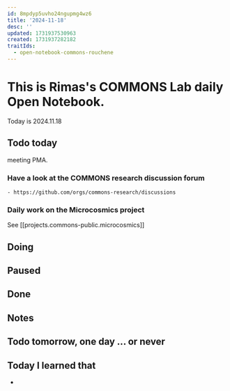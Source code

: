 ```yaml
---
id: 8mpdyp5uvho24ngupmg4wz6
title: '2024-11-18'
desc: ''
updated: 1731937530963
created: 1731937282182
traitIds:
  - open-notebook-commons-rouchene
---
```




# This is Rimas's COMMONS Lab daily Open Notebook.

Today is 2024.11.18

## Todo today
meeting PMA.


### Have a look at the COMMONS research discussion forum
    - https://github.com/orgs/commons-research/discussions

### Daily work on the Microcosmics project

See [[projects.commons-public.microcosmics]]


###
###

## Doing

## Paused

## Done

## Notes

## Todo tomorrow, one day ... or never 


###
###


## Today I learned that

- 